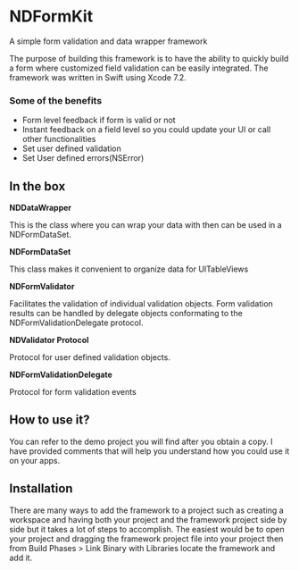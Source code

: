 # NDFormKit
A simple form validation and data wrapper framework

The purpose of building this framework is to have the ability to quickly build a form where customized field validation can be easily integrated. The framework was written in Swift using Xcode 7.2.

### Some of the benefits
- Form level feedback if form is valid or not
- Instant feedback on a field level so you could update your UI or call other functionalities
- Set user defined validation
- Set User defined errors(NSError)
 

## In the box
**NDDataWrapper**

This is the class where you can wrap your data with then can be used in a NDFormDataSet.

**NDFormDataSet**

This class makes it convenient to organize data for UITableViews

**NDFormValidator**

Facilitates the validation of individual validation objects. Form validation results can be handled by delegate objects conformating to the NDFormValidationDelegate protocol.

**NDValidator Protocol**

Protocol for user defined validation objects.

**NDFormValidationDelegate**

Protocol for form validation events

## How to use it?

You can refer to the demo project you will find after you obtain a copy. I have provided comments that will help you understand how you could use it on your apps.

## Installation

There are many ways to add the framework to a project such as creating a workspace and having both your project and the framework project side by side but it takes a lot of steps to accomplish. The easiest would be to open your project and dragging the framework project file into your project then from Build Phases > Link Binary with Libraries locate the framework and add it.
